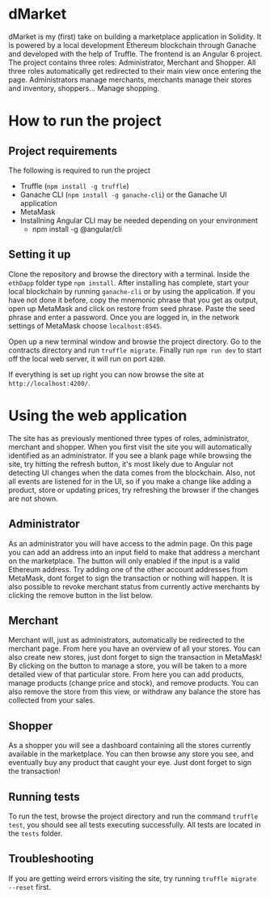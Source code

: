 # dMarket

dMarket is my (first) take on building a marketplace application in Solidity. It is powered by a local development Ethereum blockchain through Ganache and developed with the help of Truffle. The frontend is an Angular 6 project.
The project contains three roles: Administrator, Merchant and Shopper. All three roles automatically get redirected to their main view once entering the page. Administrators manage merchants, merchants manage their stores and inventory, shoppers... Manage shopping. 

# How to run the project

## Project requirements

The following is required to run the project
- Truffle (`npm install -g truffle`)
- Ganache CLI (`npm install -g ganache-cli`) or the Ganache UI application
- MetaMask
- Installning Angular CLI may be needed depending on your environment
	- npm install -g @angular/cli

## Setting it up
Clone the repository and browse the directory with a terminal. Inside the `ethDapp` folder type `npm install`.
After installing has complete, start your local blockchain by running `ganache-cli` or by using the application.
If you have not done it before, copy the mnemonic phrase that you get as output, open up MetaMask and click on restore from seed phrase. Paste the seed phrase and enter a password.
Once you are logged in, in the network settings of MetaMask choose `localhost:8545`.

Open up a new terminal window and browse the project directory. Go to the contracts directory and run `truffle migrate`.
Finally run `npm run dev` to start off the local web server, it will run on port `4200`.

If everything is set up right you can now browse the site at `http://localhost:4200/`.

# Using the web application
The site has as previously mentioned three types of roles, administrator, merchant and shopper.
When you first visit the site you will automatically identified as an administrator.
If you see a blank page while browsing the site, try hitting the refresh button, it's most likely due to Angular not detecting UI changes when the data comes from the blockchain.
Also, not all events are listened for in the UI, so if you make a change like adding a product, store or updating prices, try refreshing the browser if the changes are not shown.

## Administrator
As an administrator you will have access to the admin page. On this page you can add an address into an input field to make that address a merchant on the marketplace. The button will only enabled if the input is a valid Ethereum address.
Try adding one of the other account addresses from MetaMask, dont forget to sign the transaction or nothing will happen.
It is also possible to revoke merchant status from currently active merchants by clicking the remove button in the list below.

## Merchant
Merchant will, just as administrators, automatically be redirected to the merchant page. From here you have an overview of all your stores. You can also create new stores, just dont forget to sign the transaction in MetaMask!
By clicking on the button to manage a store, you will be taken to a more detailed view of that particular store. From here you can add products, manage products (change price and stock), and remove products. You can also remove the store from this view, or withdraw any balance the store has collected from your sales.

## Shopper
As a shopper you will see a dashboard containing all the stores currently available in the marketplace. You can then browse any store you see, and eventually buy any product that caught your eye. Just dont forget to sign the transaction!


## Running tests
To run the test, browse the project directory and run the command `truffle test`, you should see all tests executing successfully.
All tests are located in the `tests` folder.

## Troubleshooting
If you are getting weird errors visiting the site, try running `truffle migrate --reset` first. 
